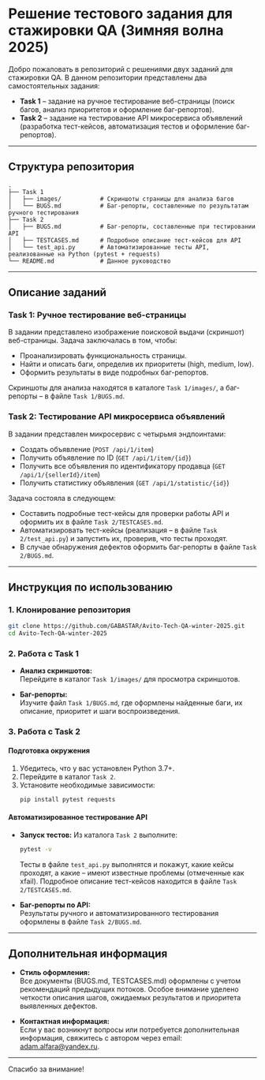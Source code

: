 # Решение тестового задания для стажировки QA (Зимняя волна 2025)

Добро пожаловать в репозиторий с решениями двух заданий для стажировки QA. В данном репозитории представлены два самостоятельных задания:

- **Task 1** – задание на ручное тестирование веб-страницы (поиск багов, анализ приоритетов и оформление баг-репортов).
- **Task 2** – задание на тестирование API микросервиса объявлений (разработка тест-кейсов, автоматизация тестов и оформление баг-репортов).

---

## Структура репозитория

```
.
├── Task 1
│   ├── images/           # Скриншоты страницы для анализа багов
│   └── BUGS.md           # Баг-репорты, составленные по результатам ручного тестирования
├── Task 2
│   ├── BUGS.md           # Баг-репорты, составленные при тестировании API
│   ├── TESTCASES.md      # Подробное описание тест-кейсов для API
│   └── test_api.py       # Автоматизированные тесты API, реализованные на Python (pytest + requests)
└── README.md             # Данное руководство
```

---

## Описание заданий

### Task 1: Ручное тестирование веб-страницы

В задании представлено изображение поисковой выдачи (скриншот) веб-страницы. Задача заключалась в том, чтобы:
- Проанализировать функциональность страницы.
- Найти и описать баги, определив их приоритеты (high, medium, low).
- Оформить результаты в виде подробных баг-репортов.

Скриншоты для анализа находятся в каталоге `Task 1/images/`, а баг-репорты – в файле `Task 1/BUGS.md`.

### Task 2: Тестирование API микросервиса объявлений

В задании представлен микросервис с четырьмя эндпоинтами:
- Создать объявление (`POST /api/1/item`)
- Получить объявление по ID (`GET /api/1/item/{id}`)
- Получить все объявления по идентификатору продавца (`GET /api/1/{sellerId}/item`)
- Получить статистику объявления (`GET /api/1/statistic/{id}`)

Задача состояла в следующем:
- Составить подробные тест-кейсы для проверки работы API и оформить их в файле `Task 2/TESTCASES.md`.
- Автоматизировать тест-кейсы (реализация – в файле `Task 2/test_api.py`) и запустить их, проверив, что тесты проходят.
- В случае обнаружения дефектов оформить баг-репорты в файле `Task 2/BUGS.md`.
  
---

## Инструкция по использованию

### 1. Клонирование репозитория

```bash
git clone https://github.com/GABASTAR/Avito-Tech-QA-winter-2025.git
cd Avito-Tech-QA-winter-2025
```

### 2. Работа с Task 1

- **Анализ скриншотов:**  
  Перейдите в каталог `Task 1/images/` для просмотра скриншотов.
  
- **Баг-репорты:**  
  Изучите файл `Task 1/BUGS.md`, где оформлены найденные баги, их описание, приоритет и шаги воспроизведения.

### 3. Работа с Task 2

#### Подготовка окружения

1. Убедитесь, что у вас установлен Python 3.7+.
2. Перейдите в каталог `Task 2`.
3. Установите необходимые зависимости:
   ```bash
   pip install pytest requests
   ```

#### Автоматизированное тестирование API

- **Запуск тестов:**
  Из каталога `Task 2` выполните:
  ```bash
  pytest -v
  ```
  Тесты в файле `test_api.py` выполнятся и покажут, какие кейсы проходят, а какие – имеют известные проблемы (отмеченные как xfail). Подробное описание тест-кейсов находится в файле `Task 2/TESTCASES.md`.

- **Баг-репорты по API:**  
  Результаты ручного и автоматизированного тестирования оформлены в файле `Task 2/BUGS.md`.

---

## Дополнительная информация

- **Стиль оформления:**  
  Все документы (BUGS.md, TESTCASES.md) оформлены с учетом рекомендаций предыдущих потоков. Особое внимание уделено четкости описания шагов, ожидаемых результатов и приоритета выявленных дефектов.
  
- **Контактная информация:**  
  Если у вас возникнут вопросы или потребуется дополнительная информация, свяжитесь с автором через email: adam.alfara@yandex.ru.

---

Спасибо за внимание!
